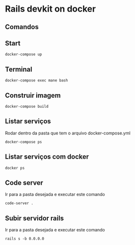 # Rails devkit on docker

## Comandos

## Start
```
docker-compose up
```

## Terminal 
```
docker-compose exec mane bash
```

## Construir imagem
```
docker-compose build
```

## Listar serviços
Rodar dentro da pasta que tem o arquivo docker-compose.yml
```
docker-compose ps
```

## Listar serviços com docker
```
docker ps
```

## Code server

Ir para a pasta desejada e executar este comando
```
code-server .
```

## Subir servidor rails

Ir para a pasta desejada e executar este comando
```
rails s -b 0.0.0.0
```